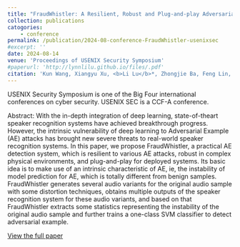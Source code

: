 ```yaml
---
title: "FraudWhistler: A Resilient, Robust and Plug-and-play Adversarial Example Detection Method for Speaker Recognition"
collection: publications
catogories: 
    - conference
permalink: /publication/2024-08-conference-FraudWhistler-usenixsec
#excerpt: ''
date: 2024-08-14
venue: 'Proceedings of USENIX Security Symposium'
#paperurl: 'http://lynnlilu.github.io/files/.pdf'
citation: 'Kun Wang, Xiangyu Xu, <b>Li Lu</b>*, Zhongjie Ba, Feng Lin, Kui Ren. &quot;FraudWhistler: A Resilient, Robust and Plug-and-play Adversarial Example Detection Method for Speaker Recognition.&quot; <i>Proceedings of USENIX Security Symposium</i>. Philadelphia, PA, USA. 2024. doi: to appear.'
---
```


USENIX Security Symposium is one of the Big Four international conferences on cyber security. USENIX SEC is a CCF-A conference.

Abstract: With the in-depth integration of deep learning, state-of-theart speaker recognition systems have achieved breakthrough progress. However, the intrinsic vulnerability of deep learning to Adversarial Example (AE) attacks has brought new severe threats to real-world speaker recognition systems. In this paper, we propose FraudWhistler, a practical AE detection system, which is resilient to various AE attacks, robust in complex physical environments, and plug-and-play for deployed systems. Its basic idea is to make use of an intrinsic characteristic of AE, ie, the instability of model prediction for AE, which is totally different from benign samples. FraudWhistler generates several audio variants for the original audio sample with some distortion techniques, obtains multiple outputs of the speaker recognition system for these audio variants, and based on that FraudWhistler extracts some statistics representing the instability of the original audio sample and further trains a one-class SVM classifier to detect adversarial example. 


[View the full paper](https://www.usenix.org/system/files/sec23winter-prepub-168-wang-kun.pdf)
